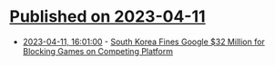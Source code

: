 # [Published on 2023-04-11](index.md)

* [2023-04-11, 16:01:00](https://tech.slashdot.org/story/23/04/11/1556225/south-korea-fines-google-32-million-for-blocking-games-on-competing-platform?utm_source=rss1.0mainlinkanon&utm_medium=feed) - [South Korea Fines Google $32 Million for Blocking Games on Competing Platform](https://tech.slashdot.org/story/23/04/11/1556225/south-korea-fines-google-32-million-for-blocking-games-on-competing-platform?utm_source=rss1.0mainlinkanon&utm_medium=feed)
